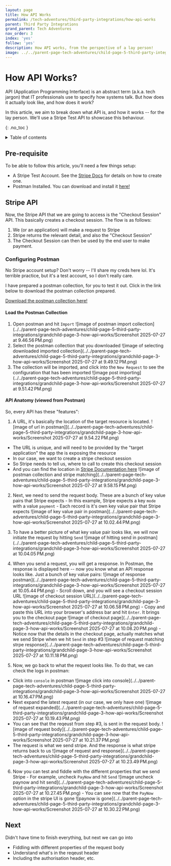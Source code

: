 ```yaml
---
layout: page
title: How API Works
permalink: /tech-adventures/third-party-integrations/how-api-works
parent: Third Party Integrations
grand_parent: Tech Adventures
nav_order: 3
index: 'yes'
follow: 'yes'
description: How API works, from the perspective of a lay person!
image: ../../parent-page-tech-adventures/child-page-5-third-party-integrations/grandchild-page-1-Adyen-Online-Payments/adyen-online-payments.png
---
```


# How API Works?

API (Application Programming Interface) is an abstract term (a.k.a. tech jargon) that IT professionals use to specify how systems talk. But how does it actually look like, and how does it work?

In this article, we aim to break down what API is, and how it works -- for the lay person. We'll use a Stripe Test API to showcase this behaviour.

{: .no_toc }

<details closed markdown="block">
  <summary>
    Table of contents
  </summary>
  {: .text-delta }
- TOC
{:toc}
</details>


## Pre-requisite

To be able to follow this article, you'll need a few things setup:
- A Stripe Test Account. See the [Stripe Docs](https://docs.stripe.com/get-started/account) for details on how to create one.
- Postman Installed. You can download and install it [here!](https://www.postman.com/downloads/)


## Stripe API

Now, the Stripe API that we are going to access is the "Checkout Session" API. This basically creates a checkout session. The flow is as follows:
1. We (or an application) will make a request to Stripe
2. Stripe returns the relevant detail, and also the "Checkout Session"
3. The Checkout Session can then be used by the end user to make payment.

### Configuring Postman

No Stripe account setup? Don't worry -- I'll share my creds here lol.
It's terrible practice, but it's a test account, so I don't really care.

I have prepared a postman collection, for you to test it out. Click in the link below to download the postman collection prepared.
<p><a href="/parent-page-tech-adventures/child-page-5-third-party-integrations/grandchild-page-3-how-api-works/stripe-walakaka-test-postman-collection.json" download>Download the postman collection here!</a></p>


#### Load the Postman Collection

1. Open postman and hit `Import`
![image of postman import collection](../../parent-page-tech-adventures/child-page-5-third-party-integrations/grandchild-page-3-how-api-works/Screenshot 2025-07-27 at 9.46.56 PM.png)
2. Select the postman collection that you downloaded
![image of selecting downloaded imported collection](../../parent-page-tech-adventures/child-page-5-third-party-integrations/grandchild-page-3-how-api-works/Screenshot 2025-07-27 at 9.49.12 PM.png)
3. The collection will be imported, and click into the `New Request` to see the configuration that has been imported
![image post importing](../../parent-page-tech-adventures/child-page-5-third-party-integrations/grandchild-page-3-how-api-works/Screenshot 2025-07-27 at 9.51.42 PM.png)


#### API Anatomy (viewed from Postman)

So, every API has these "features":
1. A URL, it's basically the location of the target resource is located.
![image of url in postman]](../../parent-page-tech-adventures/child-page-5-third-party-integrations/grandchild-page-3-how-api-works/Screenshot 2025-07-27 at 9.54.22 PM.png)
  - The URL is unique, and will need to be provided by the "target application" the app the is exposing the resource
  - In our case, we want to create a stripe checkout session
  - So Stripe needs to tell us, where to call to create this checkout session
  - And you can find the location in [Stripe Documentation here](https://docs.stripe.com/api/checkout/sessions)
  ![image of postman collection and stripe matching](../../parent-page-tech-adventures/child-page-5-third-party-integrations/grandchild-page-3-how-api-works/Screenshot 2025-07-27 at 9.58.15 PM.png)

  2. Next, we need to send the request body. These are a bunch of key value pairs that Stripe expects
    - In this example, Stripe expects a key `mode` with a value `payment`
    - Each record is it's own key value pair that Stripe expects
    ![image of key value pair in postman](../../parent-page-tech-adventures/child-page-5-third-party-integrations/grandchild-page-3-how-api-works/Screenshot 2025-07-27 at 10.02.44 PM.png)

  3. To have a better picture of what key value pair looks like, we will now initiate the request by hitting `Send`
  ![image of hitting send in postman](../../parent-page-tech-adventures/child-page-5-third-party-integrations/grandchild-page-3-how-api-works/Screenshot 2025-07-27 at 10.04.05 PM.png)

  4. When you send a request, you will get a response. In Postman, the response is displayed here -- now you know what an API response looks like. Just a bunch of key value pairs:
  ![image of response postman](../../parent-page-tech-adventures/child-page-5-third-party-integrations/grandchild-page-3-how-api-works/Screenshot 2025-07-27 at 10.05.44 PM.png)
    - Scroll down, and you will see a checkout session URL
    ![image of checkout session URL](../../parent-page-tech-adventures/child-page-5-third-party-integrations/grandchild-page-3-how-api-works/Screenshot 2025-07-27 at 10.06.58 PM.png)
    - Copy and paste this URL into your browser's address bar and hit `Enter`. It brings you to the checkout page
    ![image of checkout page](../../parent-page-tech-adventures/child-page-5-third-party-integrations/grandchild-page-3-how-api-works/Screenshot 2025-07-27 at 10.08.20 PM.png)
    - Notice now that the details in the checkout page, actually matches what we send Stripe when we hit `Send` in step #3
    ![image of request matching strpe response](../../parent-page-tech-adventures/child-page-5-third-party-integrations/grandchild-page-3-how-api-works/Screenshot 2025-07-27 at 10.11.18 PM.png)

5. Now, we go back to what the request looks like. To do that, we can check the logs in postman:
  - Click into `console` in postman
  ![image click into console](../../parent-page-tech-adventures/child-page-5-third-party-integrations/grandchild-page-3-how-api-works/Screenshot 2025-07-27 at 10.16.47 PM.png)
  - Next expand the latest request (in our case, we only have one)
  ![image of request expanded](../../parent-page-tech-adventures/child-page-5-third-party-integrations/grandchild-page-3-how-api-works/Screenshot 2025-07-27 at 10.19.43 PM.png)
  - You can see that the reqeust from step #3, is sent in the request body.
  ![image of request body](../../parent-page-tech-adventures/child-page-5-third-party-integrations/grandchild-page-3-how-api-works/Screenshot 2025-07-27 at 10.21.37 PM.png)
  - The request is what we send stripe. And the response is what stripe returns back to us
  ![image of request and response](../../parent-page-tech-adventures/child-page-5-third-party-integrations/grandchild-page-3-how-api-works/Screenshot 2025-07-27 at 10.23.49 PM.png)


  6. Now you can test and fiddle with the different properties that we send Stripe
    - For example, uncheck `PayNow` and hit `Send`
    ![image uncheck paynow and hit send](../../parent-page-tech-adventures/child-page-5-third-party-integrations/grandchild-page-3-how-api-works/Screenshot 2025-07-27 at 10.27.45 PM.png)
    - You can see now that the `PayNow` option in the stripe UI is gone
    ![paynow is gone](../../parent-page-tech-adventures/child-page-5-third-party-integrations/grandchild-page-3-how-api-works/Screenshot 2025-07-27 at 10.30.22 PM.png)



## Next

Didn't have time to finish everything, but next we can go into
- Fiddling with different properties of the request body
- Understand what's in the reqeust header
- Including the authorisation header, etc.